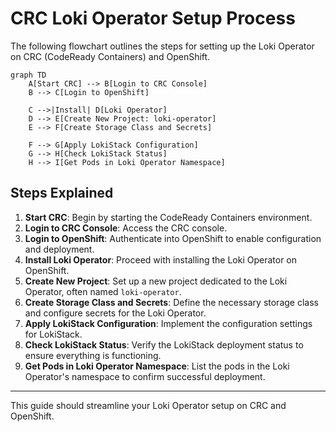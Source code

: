 # CRC Loki Operator Setup Process

The following flowchart outlines the steps for setting up the Loki Operator on CRC (CodeReady Containers) and OpenShift.

```mermaid
graph TD
    A[Start CRC] --> B[Login to CRC Console]
    B --> C[Login to OpenShift]
    
    C -->|Install| D[Loki Operator]
    D --> E[Create New Project: loki-operator]
    E --> F[Create Storage Class and Secrets]
    
    F --> G[Apply LokiStack Configuration]
    G --> H[Check LokiStack Status]
    H --> I[Get Pods in Loki Operator Namespace]
```

## Steps Explained

1. **Start CRC**: Begin by starting the CodeReady Containers environment.
2. **Login to CRC Console**: Access the CRC console.
3. **Login to OpenShift**: Authenticate into OpenShift to enable configuration and deployment.
4. **Install Loki Operator**: Proceed with installing the Loki Operator on OpenShift.
5. **Create New Project**: Set up a new project dedicated to the Loki Operator, often named `loki-operator`.
6. **Create Storage Class and Secrets**: Define the necessary storage class and configure secrets for the Loki Operator.
7. **Apply LokiStack Configuration**: Implement the configuration settings for LokiStack.
8. **Check LokiStack Status**: Verify the LokiStack deployment status to ensure everything is functioning.
9. **Get Pods in Loki Operator Namespace**: List the pods in the Loki Operator's namespace to confirm successful deployment.

---

This guide should streamline your Loki Operator setup on CRC and OpenShift.